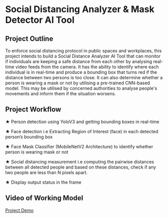 # Social Distancing Analyzer & Mask Detector AI Tool

## Project Outline
To enforce social distancing protocol in public spaces and workplaces, this project intends to build a Social Distance Analyzer AI Tool that can monitor if individuals are keeping a safe distance from each other by analysing real-time video feeds from the camera. It has the ability to identify where each individual is in real-time and produce a bounding box that turns red if the distance between two persons is too close. It can also determine whether a person is wearing a mask or not by utilising a pre-trained CNN-based model.
This may be utilised by concerned authorities to analyse people's movements and inform them if the situation worsens.

## Project Workflow
★ Person detection using YoloV3 and getting bounding boxes in real-time

★ Face detection i.e Extracting Region of Interest (face) in each detected person’s bounding box

★ Face Mask Classifier (MobileNetV2 Architecture) to identify whether person is wearing mask or not

★ Social distancing measurement i.e computing the pairwise distances between all detected people and based on these distances, check if any two people are less than N pixels apart.

★ Display output status in the frame

## Video of Working Model
[Project Demo](https://drive.google.com/drive/folders/1o4UNb4sAlY5rg6cVrDR-OFpM0FjOmmzA)



